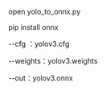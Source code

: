 open yolo_to_onnx.py 

pip install onnx

--cfg ：yolov3.cfg

--weights：yolov3.weights

--out：yolov3.onnx

